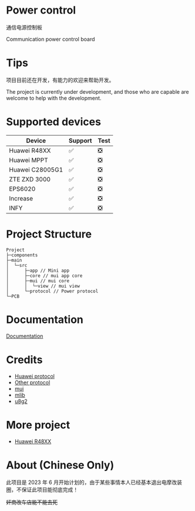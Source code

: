 # Power control

通信电源控制板

Communication power control board

# Tips

项目目前还在开发，有能力的欢迎来帮助开发。

The project is currently under development, and those who are capable are welcome to help with the development.

# Supported devices

| Device          | Support | Test |
| --------------- | ------- | ---- |
| Huawei R48XX    | ✅      | ❎   |
| Huawei MPPT     | ✅      | ❎   |
| Huawei C28005G1 | ✅      | ❎   |
| ZTE ZXD 3000    | ✅      | ❎   |
| EPS6020         | ✅      | ❎   |
| Increase        | ✅      | ❎   |
| INFY            | ✅      | ❎   |

# Project Structure

```
Project
├─components
├─main
│  └─src
│      ├─app // Mini app
│      ├─core // mui app core
│      ├─mui // mui core
│      │  └─view // mui view
│      └─protocol // Power protocol
└─PCB
```

# Documentation

[Documentation](/doc)

# Credits

- [Huawei protocol](https://github.com/BotoX/huawei-r48xx-esp32)
- [Other protocol](https://github.com/577fkj/Dump-CANControl)
- [mui](https://github.com/solosky/pixl.js)
- [mlib](https://github.com/P-p-H-d/mlib)
- [u8g2](https://github.com/olikraus/u8g2)

# More project

- [Huawei R48XX](https://github.com/stars/577fkj/lists/huawei-r48xx)

# About (Chinese Only)

此项目是 2023 年 6 月开始计划的，由于某些事情本人已经基本退出电摩改装圈，不保证此项目能彻底完成！

~~奸商改车店能不能去死~~
